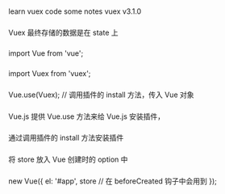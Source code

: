 ###

learn vuex code some notes
vuex v3.1.0

###

Vuex 最终存储的数据是在 state 上

###

import Vue from 'vue';

###

import Vuex from 'vuex';

###

Vue.use(Vuex); // 调用插件的 install 方法，传入 Vue 对象

###

Vue.js 提供 Vue.use 方法来给 Vue.js 安装插件，

###

通过调用插件的 install 方法安装插件

###

将 store 放入 Vue 创建时的 option 中

###

new Vue({
el: '#app',
store // 在 beforeCreated 钩子中会用到
});

###
